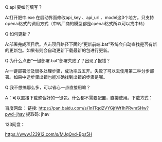 Q:api 要如何填写？

A:打开肥牛.exe 在启动界面修改api_key 、api_url 、model这3个地方。只支持openai格式的调用方式（中转厂商的模型都是openai格式所以可以找中转）

Q:如何更新？

A:部署完成项目后。点击项目路径下面的“更新前端.bat”系统会自动查找是否有新的更新包。如果有则会自动更新下载最新的包进行更新。

Q:为什么点击“一键部署.bat”部署失败了？出现了报错？

A:一键部署涉及很多处理步骤，成功率五五开。失败了可以去使用第二种分步部署。如果中途步骤出错也能准确找到出错的步骤是哪。

Q:我不想搞那么多，可以省心一点直接用嘛？

A：可以直接下载整合好的一键包。什么都不需要配置，直接使用。下载方式：

百度网盘：
链接: https://pan.baidu.com/s/1n1Tqd2VYGjfWt1hPRvmSHw?pwd=jhav 提取码: jhav

123网盘：

https://www.123912.com/s/MJqQvd-Bps5H
